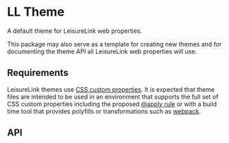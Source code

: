 # LL Theme

A default theme for LeisureLink web properties.

This package may also serve as a template for creating new themes and for documenting the theme API all LeisureLink web properties will use.

## Requirements

LeisureLink themes use [CSS custom properties](https://developer.mozilla.org/en-US/docs/Web/CSS/Using_CSS_variables). It is expected that theme files are intended to be used in an environment that supports the full set of CSS custom properties including the proposed [@apply rule](https://tabatkins.github.io/specs/css-apply-rule/) or with a build time tool that provides polyfills or transformations such as [webpack](https://webpack.github.io/).

## API
